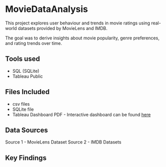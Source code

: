 # MovieDataAnalysis
This project explores user behaviour and trends in movie ratings using real-world datasets provided by MovieLens and IMDB.

The goal was to derive insights about movie popularity, genre preferences, and rating trends over time.

## Tools used
- SQL (SQLite)
- Tableau Public

## Files Included
- csv files
- SQLite file
- Tableau Dashboard PDF - Interactive dashboard can be found [here](https://public.tableau.com/app/profile/riley.millard/viz/MovieData_17485299225080/Dashboard1)

## Data Sources
Source 1 - MovieLens Dataset
Source 2 - IMDB Datasets

## Key Findings
